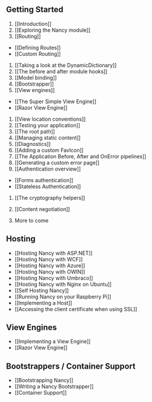 ## Getting Started
1. [[Introduction]]
1. [[Exploring the Nancy module]]
1. [[Routing]]
  * [[Defining Routes]]
  * [[Custom Routing]]
1. [[Taking a look at the DynamicDictionary]]
1. [[The before and after module hooks]]
1. [[Model binding]]
1. [[Bootstrapper]]
1. [[View engines]]
  * [[The Super Simple View Engine]]
  * [[Razor View Engine]]
1. [[View location conventions]]
1. [[Testing your application]]
1. [[The root path]]
1. [[Managing static content]]
1. [[Diagnostics]]
1. [[Adding a custom FavIcon]]
1. [[The Application Before, After and OnError pipelines]]
1. [[Generating a custom error page]]
1. [[Authentication overview]]
  *  [[Forms authentication]]
  *  [[Stateless Authentication]]
1. [[The cryptography helpers]]
1. [[Content negotiation]]

1. More to come

## Hosting
* [[Hosting Nancy with ASP.NET]]
* [[Hosting Nancy with WCF]]
* [[Hosting Nancy with Azure]]
* [[Hosting Nancy with OWIN]]
* [[Hosting Nancy with Umbraco]]
* [[Hosting Nancy with Nginx on Ubuntu]]
* [[Self Hosting Nancy]]
* [[Running Nancy on your Raspberry Pi]]
* [[Implementing a Host]]
* [[Accessing the client certificate when using SSL]]

## View Engines
* [[Implementing a View Engine]]
* [[Razor View Engine]]

## Bootstrappers / Container Support
* [[Bootstrapping Nancy]]
* [[Writing a Nancy Bootstrapper]]
* [[Container Support]]